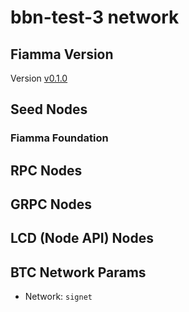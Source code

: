 # bbn-test-3 network

## Fiamma Version

Version [v0.1.0](https://github.com/babylonchain/babylon/tree/v0.1.0)

## Seed Nodes

### Fiamma Foundation


## RPC Nodes



## GRPC Nodes



## LCD (Node API) Nodes



## BTC Network Params

- Network: `signet`